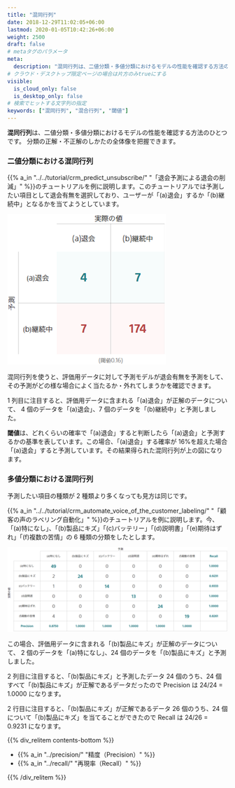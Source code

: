 ```yaml
---
title: "混同行列"
date: 2018-12-29T11:02:05+06:00
lastmod: 2020-01-05T10:42:26+06:00
weight: 2500
draft: false
# metaタグのパラメータ
meta:
  description: "混同行列は、二値分類・多値分類におけるモデルの性能を確認する方法のひとつです。分類の正解・不正解のしかたの全体像を把握できます。"
# クラウド・デスクトップ限定ページの場合は片方のみtrueにする
visible:
  is_cloud_only: false
  is_desktop_only: false
# 検索でヒットする文字列の指定
keywords: ["混同行列", "混合行列", "閾値"]
---
```


**混同行列**は、二値分類・多値分類におけるモデルの性能を確認する方法のひとつです。
分類の正解・不正解のしかたの全体像を把握できます。

### 二値分類における混同行列

{{% a_in "../../tutorial/crm_predict_unsubscribe/" "「退会予測による退会の削減」" %}}のチュートリアルを例に説明します。このチュートリアルでは予測したい項目として退会有無を選択しており、ユーザーが「(a)退会」するか「(b)継続中」となるかを当てようとしています。

![](../img/t_slide29.png)

混同行列を使うと、評価用データに対して予測モデルが退会有無を予測をして、その予測がどの様な場合によく当たるか・外れてしまうかを確認できます。

1 列目に注目すると、評価用データに含まれる「(a)退会」が正解のデータについて、
4 個のデータを「(a)退会」、7 個のデータを「(b)継続中」と予測しました。

**閾値**は、どれくらいの確率で「(a)退会」すると判断したら「(a)退会」と予測するかの基準を表しています。この場合、「(a)退会」する確率が 16%を超えた場合「(a)退会」すると予測しています。その結果得られた混同行列が上の図になります。

### 多値分類における混同行列

予測したい項目の種類が 2 種類より多くなっても見方は同じです。

{{% a_in "../../tutorial/crm_automate_voice_of_the_customer_labeling/" "「顧客の声のラベリング自動化」" %}}のチュートリアルを例に説明します。今、
「(a)特になし」、「(b)製品にキズ」「(c)バッテリー」「(d)説明書」「(e)期待はずれ」「(f)複数の苦情」の 6 種類の分類をしたとします。

![](../img/t_slide30.png)

この場合、評価用データに含まれる「(b)製品にキズ」が正解のデータについて、
2 個のデータを「(a)特になし」、24 個のデータを「(b)製品にキズ」と予測しました。

2 列目に注目すると、「(b)製品にキズ」と予測したデータ 24 個のうち、24 個すべて「(b)製品にキズ」が正解であるデータだったので Precision は 24/24 = 1.0000 になります。

2 行目に注目すると、「(b)製品にキズ」が正解であるデータ 26 個のうち、24 個について「(b)製品にキズ」を当てることができたので Recall は 24/26 = 0.9231 になります。

{{% div_relitem contents-bottom %}}

- {{% a_in "../precision/" "精度（Precision）" %}}
- {{% a_in "../recall/" "再現率（Recall）" %}}

{{% /div_relitem %}}
